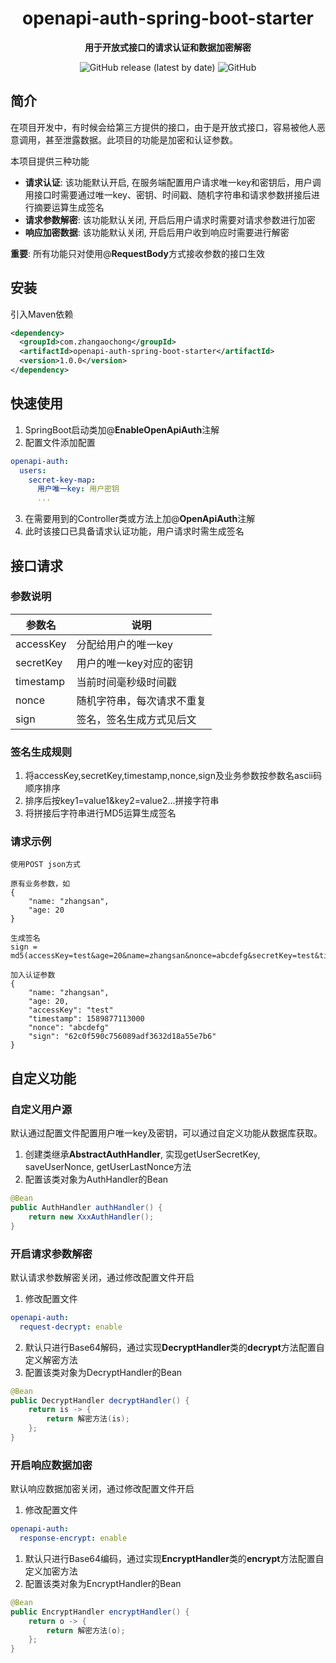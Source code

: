 <p>
	<h1 align="center">openapi-auth-spring-boot-starter</h1>
</p>
<p align="center">
	<strong>用于开放式接口的请求认证和数据加密解密</strong>
</p>
<p align="center">
	<img alt="GitHub release (latest by date)" src="https://img.shields.io/github/v/release/AochongZhang/openapi-auth-spring-boot-starter">
	<img alt="GitHub" src="https://img.shields.io/github/license/AochongZhang/openapi-auth-spring-boot-starter">
</p>

## 简介
在项目开发中，有时候会给第三方提供的接口，由于是开放式接口，容易被他人恶意调用，甚至泄露数据。此项目的功能是加密和认证参数。

本项目提供三种功能

+ **请求认证**: 该功能默认开启, 在服务端配置用户请求唯一key和密钥后，用户调用接口时需要通过唯一key、密钥、时间戳、随机字符串和请求参数拼接后进行摘要运算生成签名
+ **请求参数解密**: 该功能默认关闭, 开启后用户请求时需要对请求参数进行加密
+ **响应加密数据**: 该功能默认关闭, 开启后用户收到响应时需要进行解密

**重要**: 所有功能只对使用@**RequestBody**方式接收参数的接口生效

## 安装
引入Maven依赖
```xml
<dependency>
  <groupId>com.zhangaochong</groupId>
  <artifactId>openapi-auth-spring-boot-starter</artifactId>
  <version>1.0.0</version>
</dependency>
```

## 快速使用
1. SpringBoot启动类加@**EnableOpenApiAuth**注解
2. 配置文件添加配置
```yaml
openapi-auth:
  users:
    secret-key-map:
      用户唯一key: 用户密钥
      ...
```
3. 在需要用到的Controller类或方法上加@**OpenApiAuth**注解
4. 此时该接口已具备请求认证功能，用户请求时需生成签名

## 接口请求

### 参数说明

| 参数名    | 说明                       |
| --------- | -------------------------- |
| accessKey | 分配给用户的唯一key        |
| secretKey | 用户的唯一key对应的密钥    |
| timestamp | 当前时间毫秒级时间戳       |
| nonce     | 随机字符串，每次请求不重复 |
| sign      | 签名，签名生成方式见后文   |

### 签名生成规则

1. 将accessKey,secretKey,timestamp,nonce,sign及业务参数按参数名ascii码顺序排序
2. 排序后按key1=value1&key2=value2...拼接字符串
3. 将拼接后字符串进行MD5运算生成签名

### 请求示例


```
使用POST json方式

原有业务参数，如
{
	"name: "zhangsan",
	"age: 20
}

生成签名
sign = md5(accessKey=test&age=20&name=zhangsan&nonce=abcdefg&secretKey=test&timestamp=1589877113000)

加入认证参数
{
	"name: "zhangsan",
	"age: 20,
	"accessKey": "test"
	"timestamp": 1589877113000
	"nonce": "abcdefg"
	"sign": "62c0f590c756089adf3632d18a55e7b6"
}
```
## 自定义功能

### 自定义用户源
默认通过配置文件配置用户唯一key及密钥，可以通过自定义功能从数据库获取。

1. 创建类继承**AbstractAuthHandler**, 实现getUserSecretKey, saveUserNonce, getUserLastNonce方法
2. 配置该类对象为AuthHandler的Bean
```java
@Bean
public AuthHandler authHandler() {
    return new XxxAuthHandler();
}
```

### 开启请求参数解密
默认请求参数解密关闭，通过修改配置文件开启
1. 修改配置文件
```yaml
openapi-auth:
  request-decrypt: enable
```
2. 默认只进行Base64解码，通过实现**DecryptHandler**类的**decrypt**方法配置自定义解密方法
3. 配置该类对象为DecryptHandler的Bean
```java
@Bean
public DecryptHandler decryptHandler() {
    return is -> {
        return 解密方法(is);
    };
}
```

### 开启响应数据加密
默认响应数据加密关闭，通过修改配置文件开启
1. 修改配置文件
```yaml
openapi-auth:
  response-encrypt: enable
```
1. 默认只进行Base64编码，通过实现**EncryptHandler**类的**encrypt**方法配置自定义加密方法
2. 配置该类对象为EncryptHandler的Bean
```java
@Bean
public EncryptHandler encryptHandler() {
    return o -> {
        return 解密方法(o);
    };
}
```